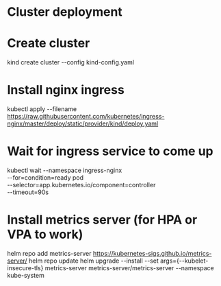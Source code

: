 # Cluster deployment

# Create cluster
kind create cluster --config kind-config.yaml

# Install nginx ingress
kubectl apply --filename https://raw.githubusercontent.com/kubernetes/ingress-nginx/master/deploy/static/provider/kind/deploy.yaml

# Wait for ingress service to come up
kubectl wait --namespace ingress-nginx \
  --for=condition=ready pod \
  --selector=app.kubernetes.io/component=controller \
  --timeout=90s

# Install metrics server (for HPA or VPA to work)
helm repo add metrics-server https://kubernetes-sigs.github.io/metrics-server/
helm repo update
helm upgrade --install --set args={--kubelet-insecure-tls} metrics-server metrics-server/metrics-server --namespace kube-system